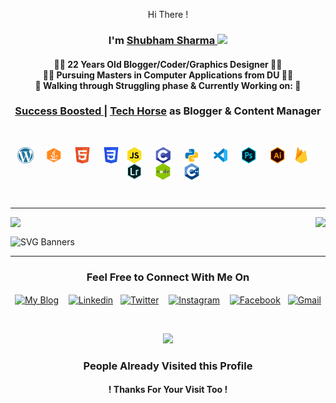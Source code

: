 
<p align="center">Hi There ! 
 <h3 align="center"> I'm <a href="https://shu6h4m.github.io/s/">Shubham Sharma  </a><img width="18px" src="https://github.com/shu6h4m/Resources/blob/main/verified.svg"/></h2>
<h4 align="center">  
👨‍💻 22 Years Old Blogger/Coder/Graphics Designer 👨‍💻 <br> 
👨‍🎓 Pursuing Masters in Computer Applications from DU  👨‍🎓 </br>🚧 Walking through Struggling phase & Currently Working on: 🚧</h4>
 <h3 align="center"> <a href="https://www.shu6h4m.in"> Success Boosted </a>  | <a href="https://www.youtube.com/c/TechHorse9/about"> Tech Horse</a> as Blogger & Content Manager </h3>   <br />  
     
   <p align="center">
<img align="center" alt="illustrator" width="26px" src="https://github.com/shu6h4m/s/blob/master/images/skills/wordpress.png" />&nbsp;&nbsp;&nbsp;&nbsp;
<img align="center" alt="Java" width="26px" src="https://github.com/shu6h4m/s/blob/master/images/skills/java.png" />&nbsp;&nbsp;&nbsp;&nbsp;
<img align="center" alt="HTML5" width="26px" src="https://github.com/shu6h4m/s/blob/master/images/skills/html.png" />&nbsp;&nbsp;&nbsp;&nbsp;
<img align="center" alt="CSS3" width="26px" src="https://github.com/shu6h4m/s/blob/master/images/skills/css.png" />&nbsp;&nbsp;
<img align="center" alt="JavaScript" width="26px" src="https://github.com/shu6h4m/s/blob/master/images/skills/javascript.png" />&nbsp;&nbsp;&nbsp;&nbsp;
<img align="center" alt="C" width="26px" src="https://github.com/shu6h4m/s/blob/master/images/skills/c.png" />&nbsp;&nbsp;&nbsp;&nbsp;
<img align="center" alt="Python" width="26px" src="https://github.com/shu6h4m/s/blob/master/images/skills/python.svg" />&nbsp;&nbsp;&nbsp;&nbsp;
<img align="center" alt="Visual Studio Code" width="26px" src="https://github.com/shu6h4m/s/blob/master/images/skills/vscode.png"/>&nbsp;&nbsp;&nbsp;&nbsp;
<img align="center" alt="Photoshop" width="26px" src="https://github.com/shu6h4m/s/blob/master/images/skills/photoshop.png" />&nbsp;&nbsp;&nbsp;&nbsp;
<img align="center" alt="illustrator" width="26px" src="https://github.com/shu6h4m/s/blob/master/images/skills/illustrator.png" />&nbsp;&nbsp;
<img align="center" alt="illustrator" width="26px" src="https://github.com/shu6h4m/s/blob/master/images/skills/firebase.png" />&nbsp;&nbsp;&nbsp;&nbsp;
<img align="center" alt="illustrator" width="26px" src="https://github.com/shu6h4m/s/blob/master/images/skills/lightroom.png" />&nbsp;&nbsp;&nbsp;&nbsp;
<img align="center" alt="illustrator" width="26px" src="https://github.com/shu6h4m/s/blob/master/images/skills/node.png" />&nbsp;&nbsp;&nbsp;&nbsp;
<img align="center" alt="illustrator" width="26px" src="https://github.com/shu6h4m/s/blob/master/images/skills/cplusplus.png" />&nbsp;&nbsp;&nbsp;&nbsp;
</p>

<br>

<hr>


  
<img align="left" src="https://github-readme-stats.vercel.app/api?username=shu6h4m&hide_border=true&hide_rank=true&show_icons=true&title_color=606060&text_color=606060&bg_color=00000000">

<img align="right" src="https://github-readme-stats.vercel.app/api/top-langs/?username=shu6h4m&layout=compact&title_color=606060&text_color=606060&bg_color=00000000&theme=dark&hide_border=true">

</br>

![SVG Banners](https://svg-banners.vercel.app/api?type=glitch&text1=❄️SHU6H4M❄️&width=1000&height=120)


<!--img src="https://activity-graph.herokuapp.com/graph?username=shu6h4m&hide_border=true&hide_rank=true&show_icons=true&title_color=606060&text_color=606060&bg_color=00000000"-->

<hr>

<h3 align="center"><b> Feel Free to Connect With Me On</b></h3>
  
<p align="center">
<a href="https://www.shu6h4m.in" target="_blank">
  <img align="center" alt="My Blog" width="30px" src="https://github.com/shu6h4m/Resources/blob/main/web.png" /></a> &nbsp;&nbsp;
<a href="https://www.linkedin.com/in/shu6h4m/" target="_blank">
  <img align="center" alt="Linkedin" width="30px" src="https://github.com/shu6h4m/Resources/blob/main/linkedin.svg" /></a>&nbsp;&nbsp;
<a href="https://twitter.com/shu6h4m" target="_blank">
  <img align="center" alt="Twitter" width="32px" src="https://github.com/shu6h4m/Resources/blob/main/twitter.svg" /></a> &nbsp;&nbsp;
<a href="https://www.instagram.com/shu6h4m/" target="_blank">
  <img align="center" alt="Instagram" width="32px" src="https://github.com/shu6h4m/Resources/blob/main/instagram.svg" /></a> &nbsp;&nbsp;
<a href="https://www.facebook.com/shu6h4m/" target="_blank">
  <img align="center" alt="Facebook" width="26px" src="https://github.com/shu6h4m/Resources/blob/main/facebook.svg" /></a>&nbsp;&nbsp;
<a href="mailto:shu6h4m@yahoo.com" target="_blank">
  <img align="center" alt="Gmail" width="26px" src="https://github.com/shu6h4m/Resources/blob/main/gmail.svg" />
 </p>
  
<br>
  
    
<!-- Visitor counter --> 
<p align="center" >   
  <img src="https://profile-counter.glitch.me/shu6h4m/count.svg" />  
  </p></a>
  
  <h3 align="center"><b> People Already Visited this Profile</b></h3>
    <h4 align="center" > !  Thanks For Your Visit Too  !</h4>
  

